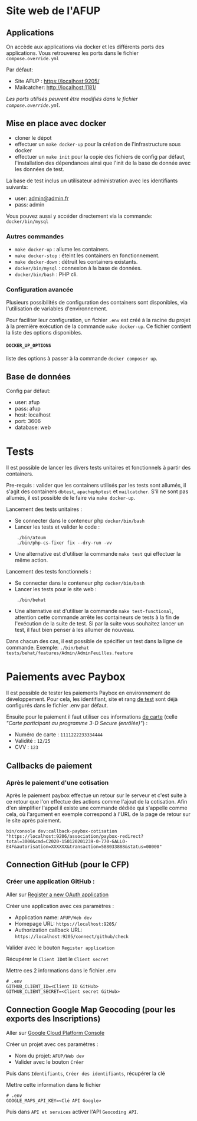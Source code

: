 # Site web de l'AFUP

## Applications

On accède aux applications via docker et les différents ports des applications.
Vous retrouverez les ports dans le fichier `compose.override.yml`

Par défaut:
* Site AFUP : <https://localhost:9205/>
* Mailcatcher: <http://localhost:1181/>

_Les ports utilisés peuvent être modifiés dans le fichier `compose.override.yml`._

## Mise en place avec docker

* cloner le dépot
* effectuer un `make docker-up` pour la création de l'infrastructure sous docker
* effectuer un `make init` pour la copie des fichiers de config par défaut, l'installation des dépendances ainsi que l'init de la base de donnée avec les données de test.

La base de test inclus un utilisateur administration avec les identifiants suivants:
- user: admin@admin.fr
- pass: admin

Vous pouvez aussi y accéder directement via la commande: `docker/bin/mysql`

### Autres commandes

* `make docker-up` : allume les containers.
* `make docker-stop` : éteint les containers en fonctionnement.
* `make docker-down` : détruit les containers existants.
* `docker/bin/mysql` : connexion à la base de données.
* `docker/bin/bash` : PHP cli.

### Configuration avancée

Plusieurs possibilités de configuration des containers sont disponibles, via l'utilisation de variables d'environnement.

Pour faciliter leur configuration, un fichier `.env` est créé à la racine du projet à la première exécution de la commande `make docker-up`.
Ce fichier contient la liste des options disponibles.

#### `DOCKER_UP_OPTIONS`

liste des options à passer à la commande `docker composer up`. 

## Base de données

Config par défaut:
- user: afup
- pass: afup
- host: localhost
- port: 3606
- database: web

# Tests

Il est possible de lancer les divers tests unitaires et fonctionnels à partir des containers.

Pre-requis : valider que les containers utilisés par les tests sont allumés, il s'agit des containers `dbtest`, `apachephptest` et `mailcatcher`. S'il ne sont pas allumés, il est possible de le faire via `make docker-up`.

Lancement des tests unitaires : 
- Se connecter dans le conteneur php `docker/bin/bash`
- Lancer les tests et valider le code :
```
	./bin/atoum
	./bin/php-cs-fixer fix --dry-run -vv
```
- Une alternative est d'utiliser la commande `make test` qui effectuer la même action.

Lancement des tests fonctionnels : 
- Se connecter dans le conteneur php `docker/bin/bash`
- Lancer les tests pour le site web :
```
	./bin/behat
```

- Une alternative est d'utiliser la commande `make test-functional`, attention cette commande arrête les containeurs de tests à la fin de l'exécution de la suite de test. Si par la suite vous souhaitez lancer un test, il faut bien penser à les allumer de nouveau.

Dans chacun des cas, il est possible de spécifier un test dans la ligne de commande. Exemple: `./bin/behat tests/behat/features/Admin/AdminFeuilles.feature`

# Paiements avec Paybox

Il est possible de tester les paiements Paybox en environnement de développement.
Pour cela, les identifiant, site et rang [de test](https://www.paybox.com/espace-integrateur-documentation/comptes-de-tests/) sont déjà configurés dans le fichier .env par défaut.

Ensuite pour le paiement il faut utiliser ces informations [de carte](https://www.paybox.com/espace-integrateur-documentation/cartes-de-tests/) (celle _"Carte participant au programme 3-D Secure (enrôlée)"_) : 
* Numéro de carte : `1111222233334444`
* Validité : `12/25`
* CVV : `123`
 
## Callbacks de paiement

### Après le paiement d'une cotisation

Après le paiement paybox effectue un retour sur le serveur et c'est suite à ce retour que l'on effectue des actions comme l'ajout de la cotisation. Afin d'en simplifier l'appel il existe une commande dédiée qui s'appelle comme cela, où l'argument en exemple correspond à l'URL de la page de retour sur le site après paiement.  

```
bin/console dev:callback-paybox-cotisation "https://localhost:9206/association/paybox-redirect?total=3000&cmd=C2020-150120201239-0-770-GALLO-E4F&autorisation=XXXXXX&transaction=588033888&status=00000"
```

## Connection GitHub (pour le CFP)

### Créer une application GitHub : 

Aller sur [Register a new OAuth application](https://github.com/settings/applications/new)

Créer une application avec ces paramètres :
* Application name: `AFUP/Web dev`
* Homepage URL: `https://localhost:9205/`
* Authorization callback URL: `https://localhost:9205/connect/github/check`

Valider avec le bouton `Register application` 

Récupérer le `Client ID`et le `Client secret`

Mettre ces 2 informations dans le fichier .env
```dotenv
# .env
GITHUB_CLIENT_ID=<Client ID GitHub>
GITHUB_CLIENT_SECRET=<Client secret GitHub>
```

## Connection Google Map Geocoding (pour les exports des Inscriptions)

Aller sur [Google Cloud Platform Console](https://console.cloud.google.com/projectcreate)

Créer un projet avec ces paramètres :
* Nom du projet: `AFUP/Web dev`
* Valider avec le bouton `Créer`

Puis dans `Identifiants`, `Créer des identifiants`, récupérer la clé

Mettre cette information dans le fichier
```dotenv
# .env
GOOGLE_MAPS_API_KEY=<Clé API Google>
```

Puis dans `API et services` activer l'API `Geocoding API`.
